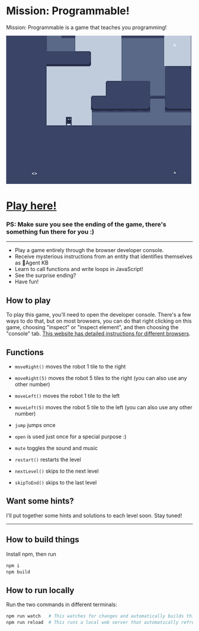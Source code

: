 # Mission: Programmable!

Mission: Programmable is a game that teaches you programming!

![demo2.gif](demo.gif)

# [Play here!](https://jezzamon.com/mission-programmable)

### PS: Make sure you see the ending of the game, there's something fun there for you :)

---

- Play a game entirely through the browser developer console.
- Receive mysterious instructions from an entity that identifies themselves as 👑Agent KB
- Learn to call functions and write loops in JavaScript!
- See the surprise ending?
- Have fun!

## How to play

To play this game, you'll need to open the developer console. There's a few ways to do that, but on most browsers, you can do that right clicking on this game, choosing "inspect" or "inspect element", and then choosing the "console" tab. [This website has detailed instructions for different browsers](https://www.coursera.support/s/article/learner-000001653-How-to-open-the-Javascript-console?language=en_US).

## Functions

- `moveRight()` moves the robot 1 tile to the right
- `moveRight(5)` moves the robot 5 tiles to the right (you can also use any other number)
- `moveLeft()` moves the robot 1 tile to the left
- `moveLeft(5)` moves the robot 5 tile to the left (you can also use any other number)
- `jump` jumps once
- `open` is used just once for a special purpose :)


- `mute` toggles the sound and music


- `restart()` restarts the level
- `nextLevel()` skips to the next level
- `skipToEnd()` skips to the last level


## Want some hints?

I'll put together some hints and solutions to each level soon. Stay tuned!

---

## How to build things

Install npm, then run

```sh
npm i
npm build
```

## How to run locally

Run the two commands in different terminals:

```sh
npm run watch   # This watches for changes and automatically builds things when files change
npm run reload  # This runs a local web server that automatically refreshes when files change
```
